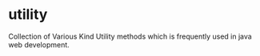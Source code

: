 # utility
Collection of Various Kind Utility methods which is frequently used in java web development.
